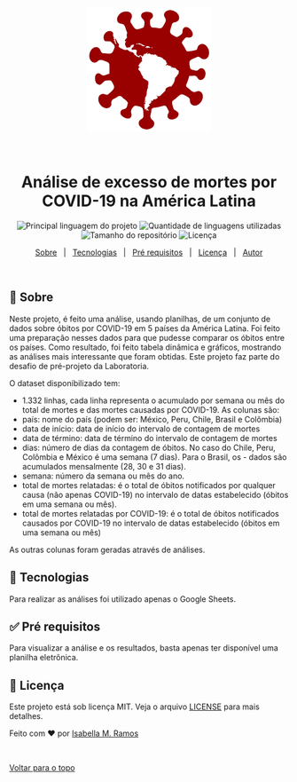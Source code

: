 <div align="center" id="top"> 
  <img src="./.github/image.png" alt="Analise Excesso De Mortes Covid19 America Latina" />

  &#xa0;

  <!-- <a href="https://analiseexcessodemortescovid19americalatina.netlify.com">Demo</a> -->
</div>

<h1 align="center">Análise de excesso de mortes por COVID-19 na América Latina</h1>

<p align="center">
  <img alt="Principal linguagem do projeto" src="https://img.shields.io/github/languages/top/isabellazramos/analise-excesso-de-mortes-covid19-america-latina?color=56BEB8">

  <img alt="Quantidade de linguagens utilizadas" src="https://img.shields.io/github/languages/count/isabellazramos/analise-excesso-de-mortes-covid19-america-latina?color=56BEB8">

  <img alt="Tamanho do repositório" src="https://img.shields.io/github/repo-size/isabellazramos/analise-excesso-de-mortes-covid19-america-latina?color=56BEB8">

  <img alt="Licença" src="https://img.shields.io/github/license/isabellazramos/analise-excesso-de-mortes-covid19-america-latina?color=56BEB8">

  <!-- <img alt="Github issues" src="https://img.shields.io/github/issues/isabellazramos/analise-excesso-de-mortes-covid19-america-latina?color=56BEB8" /> -->

  <!-- <img alt="Github forks" src="https://img.shields.io/github/forks/isabellazramos/analise-excesso-de-mortes-covid19-america-latina?color=56BEB8" /> -->

  <!-- <img alt="Github stars" src="https://img.shields.io/github/stars/isabellazramos/analise-excesso-de-mortes-covid19-america-latina?color=56BEB8" /> -->
</p>

<!-- Status -->

<!-- <h4 align="center"> 
	🚧  Analise Excesso De Mortes Covid19 America Latina 🚀 Em construção...  🚧
</h4> 

<hr> -->

<p align="center">
  <a href="#dart-sobre">Sobre</a> &#xa0; | &#xa0; 
  <a href="#rocket-tecnologias">Tecnologias</a> &#xa0; | &#xa0;
  <a href="#white_check_mark-pré-requisitos">Pré requisitos</a> &#xa0; | &#xa0;
  <a href="#memo-licença">Licença</a> &#xa0; | &#xa0;
  <a href="https://github.com/isabellazramos" target="_blank">Autor</a>
</p>

<br>

## :dart: Sobre ##

Neste projeto, é feito uma análise, usando planilhas, de um conjunto de dados sobre óbitos por COVID-19 em 5 países da América Latina. Foi feito uma preparação nesses dados para que pudesse comparar os óbitos entre os países. Como resultado, foi feito tabela dinâmica e gráficos, mostrando as análises mais interessante que foram obtidas. Este projeto faz parte do desafio de pré-projeto da Laboratoria.

O dataset disponibilizado tem:
- 1.332 linhas, cada linha representa o acumulado por semana ou mês do total de mortes e das mortes causadas por COVID-19. 
As colunas são: 
- país: nome do país (podem ser: México, Peru, Chile, Brasil e Colômbia)
- data de início: data de início do intervalo de contagem de mortes
- data de término: data de término do intervalo de contagem de mortes
- dias: número de dias da contagem de óbitos. No caso do Chile, Peru, Colômbia e México é uma semana (7 dias). Para o Brasil, os - dados são acumulados mensalmente (28, 30 e 31 dias).
- semana: número da semana ou mês do ano.
- total de mortes relatadas: é o total de óbitos notificados por qualquer causa (não apenas COVID-19) no intervalo de datas estabelecido (óbitos em uma semana ou mês).
- total de mortes relatadas por COVID-19: é o total de óbitos notificados causados ​​por COVID-19 no intervalo de datas estabelecido (óbitos em uma semana ou mês)

As outras colunas foram geradas através de análises.

## :rocket: Tecnologias ##

Para realizar as análises foi utilizado apenas o Google Sheets.

## :white_check_mark: Pré requisitos ##

Para visualizar a análise e os resultados, basta apenas ter disponível uma planilha eletrônica.


## :memo: Licença ##

Este projeto está sob licença MIT. Veja o arquivo [LICENSE](LICENSE.md) para mais detalhes.


Feito com :heart: por <a href="https://github.com/isabellazramos" target="_blank">Isabella M. Ramos</a>

&#xa0;

<a href="#top">Voltar para o topo</a>
